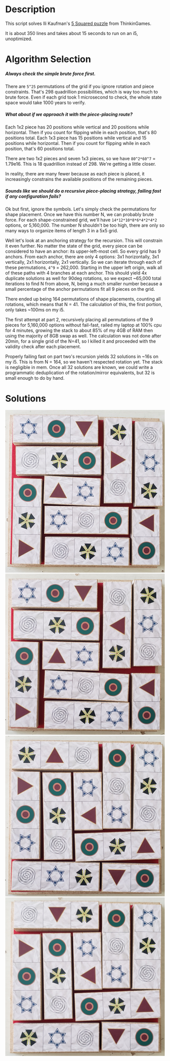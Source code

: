 # Description

This script solves Ili Kaufman's [5 Squared puzzle](http://thinkingames.com/WorkPages/ProductSingle.aspx?pID=5) from ThinkinGames.

It is about 350 lines and takes about 15 seconds to run on an i5, unoptimized.

# Algorithm Selection

##### Always check the simple brute force first.

There are `5^25` permutations of the grid if you ignore rotation and piece constraints. That's 298 quadrillion possibilities, which is way too much to brute force. Even if each grid took 1 microsecond to check, the whole state space would take 1000 years to verify.

##### What about if we approach it with the piece-placing route?

Each 1x2 piece has 20 positions while vertical and 20 positions while horizontal. Then if you count for flipping while in each position, that's 80 positions total. Each 1x3 piece has 15 positions while vertical and 15 positions while horizontal. Then if you count for flipping while in each position, that's 60 positions total. 

There are two 1x2 pieces and seven 1x3 pieces, so we have `80^2*60^7` = 1.79e16. This is 18 quadrillion instead of 298. We're getting a little closer.

In reality, there are many fewer because as each piece is placed, it increasingly constrains the available positions of the remaining pieces.

##### Sounds like we should do a recursive piece-placing strategy, failing fast if any configuration fails?

Ok but first, ignore the symbols. Let's simply check the permutations for shape placement. Once we have this number N, we can probably brute force. For each shape-constrained grid, we'll have `14*12*10*8*6*4*2*4*2` options, or 5,160,000. The number N shouldn't be too high, there are only so many ways to organize items of length 3 in a 5x5 grid.

Well let's look at an anchoring strategy for the recursion. This will constrain it even further. No matter the state of the grid, every piece can be considered to have an anchor: its upper-left-most cell. So every grid has 9 anchors. From each anchor, there are only 4 options: 3x1 horizontally, 3x1 vertically, 2x1 horizontally, 2x1 vertically. So we can iterate through each of these permutations, `4^9` = 262,000. Starting in the upper left origin, walk all of these paths with 4 branches at each anchor. This should yield 4x duplicate solutions as well for 90deg rotations, so we expect ~65,000 total iterations to find N from above, N, being a much smaller number because a small percentage of the anchor permutations fit all 9 pieces on the grid.

There ended up being 164 permutations of shape placements, counting all rotations, which means that N = 41. The calculation of this, the first portion, only takes ~100ms on my i5.

The first attempt at part 2, recursively placing all permutations of the 9 pieces for 5,160,000 options without fail-fast, railed my laptop at 100% cpu for 4 minutes, growing the stack to about 85% of my 4GB of RAM then using the majority of 8GB swap as well. The calculation was not done after 20min, for a single grid of the N=41, so I killed it and proceeded with the validity check after each placement.

Properly failing fast on part two's recursion yields 32 solutions in ~16s on my i5. This is from N = 164, so we haven't respected rotation yet. The stack is negligible in mem. Once all 32 solutions are known, we could write a programmatic deduplication of the rotation/mirror equivalents, but 32 is small enough to do by hand.

# Solutions

![solution 1](1.jpg "Solution 1")
![solution 2](2.jpg "Solution 2")
![solution 3](3.jpg "Solution 3")
![solution 4](4.jpg "Solution 4")
